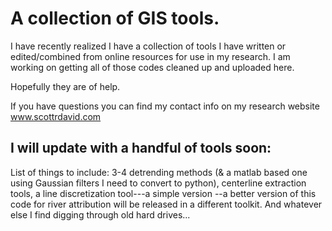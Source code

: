 # A collection of GIS tools.

I have recently realized I have a collection of tools I have written or edited/combined from online resources for use in my research. I am working on getting all of those codes cleaned up and uploaded here. 

Hopefully they are of help. 

If you have questions you can find my contact info on my research website www.scottrdavid.com


## I will update with a handful of tools soon:
List of things to include:
3-4 detrending methods (& a matlab based one using Gaussian filters I need to convert to python), centerline extraction tools, a line discretization tool---a simple version --a better version of this code for river attribution will be released in a different toolkit. And whatever else I find digging through old hard drives...


